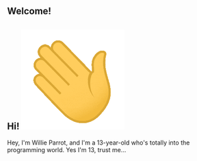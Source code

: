 ## Welcome!
## Hi! ![wave](https://raw.githubusercontent.com/light-hat/light-hat/refs/heads/main/assets/hello.gif)
Hey, I'm Willie Parrot, and I'm a 13-year-old who's totally into the programming world. Yes I'm 13, trust me...
<!--
**GopherParrot/GopherParrot** is a ✨ _special_ ✨ repository because its `README.md` (this file) appears on your GitHub profile.

Here are some ideas to get you started:

- 🔭 I’m currently working on ...
- 🌱 I’m currently learning ...
- 👯 I’m looking to collaborate on ...
- 🤔 I’m looking for help with ...
- 💬 Ask me about ...
- 📫 How to reach me: ...
- 😄 Pronouns: ...
- ⚡ Fun fact: ...
-->
